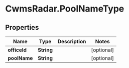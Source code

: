# CwmsRadar.PoolNameType

## Properties

Name | Type | Description | Notes
------------ | ------------- | ------------- | -------------
**officeId** | **String** |  | [optional] 
**poolName** | **String** |  | [optional] 


